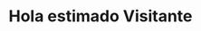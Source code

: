 <!--Titulo-->
<h1 align="center">Hola estimado Visitante</h1>
<img src=""></img>

<!---
ElielNovelo/ElielNovelo is a ✨ special ✨ repository because its `README.md` (this file) appears on your GitHub profile.
You can click the Preview link to take a look at your changes.
--->
